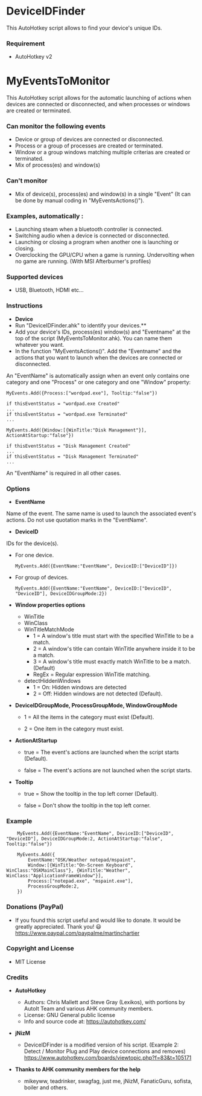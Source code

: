 # DeviceIDFinder
This AutoHotkey script allows to find your device's unique IDs.

### Requirement
* AutoHotkey v2

# MyEventsToMonitor
This AutoHotkey script allows for the automatic launching of actions when devices are connected or disconnected, and when processes or windows are created or terminated.

### Can monitor the following events
* Device or group of devices are connected or disconnected.
* Process or a group of processes are created or terminated.
* Window or a group windows matching multiple criterias are created or terminated.
* Mix of process(es) and window(s)

### Can't monitor
* Mix of device(s), process(es) and window(s) in a single "Event" (It can be done by manual coding in "MyEventsActions()").

### Examples, automatically :
* Launching steam when a bluetooth controller is connected.
* Switching audio when a device is connected or disconnected.
* Launching or closing a program when another one is launching or closing.
* Overclocking the GPU/CPU when a game is running. Undervolting when no game are running. (With MSI Afterburner's profiles)

### Supported devices
* USB, Bluetooth, HDMI etc...

### Instructions

* **Device**
* Run "DeviceIDFinder.ahk" to identify your devices.**
* Add your device's IDs, process(es) window(s) and "Eventname" at the top of the script (MyEventsToMonitor.ahk). You can name them whatever you want.
* In the function "MyEventsActions()". Add the "Eventname" and the actions that you want to launch when the devices are connected or disconnected.

An "EventName" is automatically assign when an event only contains one category and one "Process" or one category and one "Window" property:

    MyEvents.Add({Process:["wordpad.exe"], Tooltip:"false"})
    
    if thisEventStatus = "wordpad.exe Created"
    ...
    if thisEventStatus = "wordpad.exe Terminated"
    ...
    
    MyEvents.Add({Window:[{WinTitle:"Disk Management"}], ActionAtStartup:"false"})
    
    if thisEventStatus = "Disk Management Created"
    ...
    if thisEventStatus = "Disk Management Terminated"
    ...

An "EventName" is required in all other cases.

### Options

* **EventName**

Name of the event. The same name is used to launch the associated event's actions. Do not use quotation marks in the "EventName".

* **DeviceID**

IDs for the device(s).

  - For one device.

        MyEvents.Add({EventName:"EventName", DeviceID:["DeviceID"]})
        
  - For group of devices.

        MyEvents.Add({EventName:"EventName", DeviceID:["DeviceID", "DeviceID"], DeviceIDGroupMode:2})
        
* **Window properties options**
  - WinTitle
  - WinClass
  - WinTitleMatchMode
    - 1 = A window's title must start with the specified WinTitle to be a match.
    - 2 = A window's title can contain WinTitle anywhere inside it to be a match.
    - 3 = A window's title must exactly match WinTitle to be a match. (Default)
    - RegEx = Regular expression WinTitle matching.
  - detectHiddenWindows
    - 1 = On:  Hidden windows are detected
    - 2 = Off: Hidden windows are not detected (Default).

* **DeviceIDGroupMode, ProcessGroupMode, WindowGroupMode**

  - 1 = All the items in the category must exist (Default).

  - 2 = One item in the category must exist.

* **ActionAtStartup**

  - true = The event's actions are launched when the script starts (Default). 

  - false = The event's actions are not launched when the script starts.

* **Tooltip**

  - true = Show the tooltip in the top left corner (Default).

  - false = Don't show the tooltip in the top left corner.

### Example
    
		MyEvents.Add({EventName:"EventName", DeviceID:["DeviceID", "DeviceID"], DeviceIDGroupMode:2, ActionAtStartup:"false", Tooltip:"false"})

		MyEvents.Add({
			EventName:"OSK/Weather notepad/mspaint",
			Window:[{WinTitle:"On-Screen Keyboard", WinClass:"OSKMainClass"}, {WinTitle:"Weather", WinClass:"ApplicationFrameWindow"}],
			Process:["notepad.exe", "mspaint.exe"],
			ProcessGroupMode:2,
		})


### Donations (PayPal)
  - If you found this script useful and would like to donate. It would be greatly appreciated. Thank you! :smiley:
    https://www.paypal.com/paypalme/martinchartier
  
### Copyright and License
  - MIT License

### Credits
* **AutoHotkey**
  - Authors: Chris Mallett and Steve Gray (Lexikos), with portions by AutoIt Team and various AHK community members.
  - License: GNU General public license
  - Info and source code at: https://autohotkey.com/
* **jNizM**
  - DeviceIDFinder is a modified version of his script. (Example 2: Detect / Monitor Plug and Play device connections and removes)
    https://www.autohotkey.com/boards/viewtopic.php?f=83&t=105171

* **Thanks to AHK community members for the help**
  - mikeyww, teadrinker, swagfag, just me, jNizM, FanaticGuru, sofista, boiler and others.
